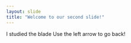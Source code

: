 ```yaml
---
layout: slide
title: "Welcome to our second slide!"
---
```

I studied the blade
Use the left arrow to go back!
